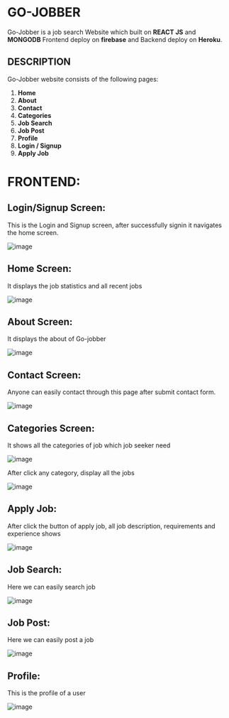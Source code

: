 # GO-JOBBER

Go-Jobber is a job search Website which built on **REACT JS** and **MONGODB**
Frontend deploy on **firebase** and Backend deploy on **Heroku**.

## DESCRIPTION
Go-Jobber website consists of the following pages:
1.	**Home**
2.	**About**
3.	**Contact**
4.	**Categories**
5.	**Job Search**
6.	**Job Post**
7.	**Profile**
8.	**Login / Signup**
9.	**Apply Job**


# FRONTEND:

## Login/Signup Screen:
This is the Login and Signup screen, after successfully signin it navigates the home screen.

![image](https://user-images.githubusercontent.com/64039135/188195776-19b39377-1bec-4016-adac-8bf0930ea664.png)


## Home Screen:
It displays the job statistics and all recent jobs

![image](https://user-images.githubusercontent.com/64039135/187977590-066b01d0-10b8-4115-9385-e52551d4e9f6.png)

## About Screen:
It displays the about of Go-jobber

![image](https://user-images.githubusercontent.com/64039135/187978174-24bf2cf1-71a6-48de-9b58-d4fc86398ae9.png)

## Contact Screen:
Anyone can easily contact through this page after submit contact form.

![image](https://user-images.githubusercontent.com/64039135/187978646-ed667225-f5e1-454a-ad07-ab018d56d6cc.png)

## Categories Screen:
It shows all the categories of job which job seeker need

![image](https://user-images.githubusercontent.com/64039135/187979231-e39c1467-556e-4b0a-bb88-e176f33dd1ec.png)


After click any category, display all the jobs

![image](https://user-images.githubusercontent.com/64039135/187979726-1e7fce5e-f2f1-4963-85c9-d11d9296f0ef.png)

## Apply Job:
After click the button of apply job, all job description, requirements and experience shows

![image](https://user-images.githubusercontent.com/64039135/187980630-42c9118a-d66a-472d-9a9f-c3b935433724.png)


## Job Search:
Here we can easily search job

![image](https://user-images.githubusercontent.com/64039135/188197939-1b99d7fb-d6e0-4925-b9f0-73aa85fd4239.png)


## Job Post:
Here we can easily post a job

![image](https://user-images.githubusercontent.com/64039135/188201485-eda765af-63d6-4898-b1a0-996af4ef473f.png)


## Profile:
This is the profile of a user

![image](https://user-images.githubusercontent.com/64039135/187983571-6c658e66-3cd9-45dc-a395-d715fbce763c.png)

